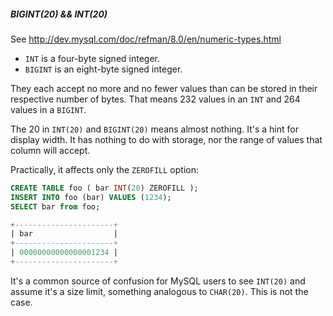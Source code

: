 ##### BIGINT(20) && INT(20)

See http://dev.mysql.com/doc/refman/8.0/en/numeric-types.html

- `INT` is a four-byte signed integer.
- `BIGINT` is an eight-byte signed integer.

They each accept no more and no fewer values than can be stored in their respective number of bytes. That means 232 values in an `INT` and 264 values in a `BIGINT`.

The 20 in `INT(20)` and `BIGINT(20)` means almost nothing. It's a hint for display width. It has nothing to do with storage, nor the range of values that column will accept.

Practically, it affects only the `ZEROFILL` option:

```sql
CREATE TABLE foo ( bar INT(20) ZEROFILL );
INSERT INTO foo (bar) VALUES (1234);
SELECT bar from foo;

+----------------------+
| bar                  |
+----------------------+
| 00000000000000001234 |
+----------------------+
```

It's a common source of confusion for MySQL users to see `INT(20)` and assume it's a size limit, something analogous to `CHAR(20)`. This is not the case.

[ref]: https://stackoverflow.com/questions/3135804/types-in-mysql-bigint20-vs-int20



